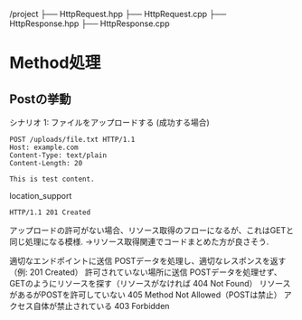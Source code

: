 /project
  ├── HttpRequest.hpp
  ├── HttpRequest.cpp
  ├── HttpResponse.hpp
  ├── HttpResponse.cpp


# Method処理

## Postの挙動
シナリオ 1: ファイルをアップロードする (成功する場合)
```
POST /uploads/file.txt HTTP/1.1
Host: example.com
Content-Type: text/plain
Content-Length: 20

This is test content.
```
location_support
```
HTTP/1.1 201 Created
```

アップロードの許可がない場合、リソース取得のフローになるが、これはGETと同じ処理になる模様.
→リソース取得関連でコードまとめた方が良さそう. 


適切なエンドポイントに送信	POSTデータを処理し、適切なレスポンスを返す（例: 201 Created）
許可されていない場所に送信	POSTデータを処理せず、GETのようにリソースを探す（リソースがなければ 404 Not Found）
リソースがあるがPOSTを許可していない	405 Method Not Allowed（POSTは禁止）
アクセス自体が禁止されている	403 Forbidden

